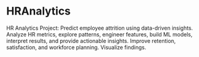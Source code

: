 # HRAnalytics
HR Analytics Project: Predict employee attrition using data-driven insights. Analyze HR metrics, explore patterns, engineer features, build ML models, interpret results, and provide actionable insights. Improve retention, satisfaction, and workforce planning. Visualize findings.

